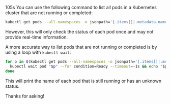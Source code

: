 105s
You can use the following command to list all pods in a Kubernetes cluster that are not running or completed:

```bash
kubectl get pods --all-namespaces -o jsonpath='{.items[]|.metadata.name}' | xargs -I {} kubectl get pod {} -o jsonpath='{.status.phase}'
```

However, this will only check the status of each pod once and may not provide real-time information.

A more accurate way to list pods that are not running or completed is by using a loop with `kubectl wait`:

```bash
for p in $(kubectl get pods --all-namespaces -o jsonpath='{.items[]|.metadata.name}'); do
  kubectl wait pod "$p" --for condition=Ready --timeout=-1s && echo "$p Ready" || echo "Pod $p is not ready"
done
```

This will print the name of each pod that is still running or has an unknown status.

Thanks for asking!

